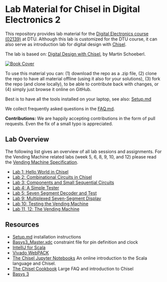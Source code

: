 # Lab Material for Chisel in Digital Electronics 2

This repository provides lab material for the
[Digital Electronics course (02139)](http://www2.imm.dtu.dk/courses/02139/) at DTU.
Although this lab is customized for the DTU course, it can also serve as
introduction lab for digital design with [Chisel](https://chisel.eecs.berkeley.edu/).

The lab is based on:
[Digital Design with Chisel](http://www.imm.dtu.dk/~masca/chisel-book.html), by Martin Schoeberl.

[![Book Cover](figures/cover-small.jpg)](http://www.imm.dtu.dk/~masca/chisel-book.html)

To use this material you can:
(1) download the repo as a .zip file,
(2) clone the repo to have all material offline (using it also for your solutions),
(3) fork the repo (and clone locally), to be able to contribute back with changes,
or (4) simply just browse it online on GitHub.

Best is to have all the tools installed on your laptop,
see also: [Setup.md](Setup.md)

We collect frequently asked questions in the [FAQ.md](FAQ.md).

**Contributions:** We are happily accepting contributions in the form of
pull requests. Even the fix of a small typo is appreciated.

## Lab Overview

The following list gives an overview of all lab sessions and assignments.
For the Vending Machine related labs (week 5, 6, 8, 9, 10, and 12) please
read the [Vending Machine Specification](https://learn.inside.dtu.dk/d2l/common/viewFile.d2lfile/Content/L2NvbnRlbnQvZW5mb3JjZWQvNjAyMzgtT0ZGRVJJTkctNjMzODE1L1ZlbmRpbmdNYWNoaW5lLnBkZg/VendingMachine.pdf?ou=60238).

 * [Lab 1: Hello World in Chisel](lab1)
 * [Lab 2: Combinational Circuits in Chisel](lab2)
 * [Lab 3: Components and Small Sequential Circuits](lab3)
 * [Lab 4: A Simple Tester](lab4)
 * [Lab 5: Seven Segment Decoder and Test](lab5)
 * [Lab 9: Multiplexed Seven-Segment Display](lab9)
 * [Lab 10: Testing the Vending Machine](lab10)
 * [Lab 11, 12: The Vending Machine](vending)


## Resources

 * [Setup.md](Setup.md) installation instructions
 * [Basys3_Master.xdc](Basys3_Master.xdc) constraint file for pin definition and clock
 * [IntelliJ for Scala](https://docs.scala-lang.org/getting-started-intellij-track/getting-started-with-scala-in-intellij.html)
 * [Vivado WebPACK](https://www.xilinx.com/products/design-tools/vivado/vivado-webpack.html)
 * [The Chisel Jupyter Notebooks](https://mybinder.org/v2/gh/freechipsproject/chisel-bootcamp/master) An online introduction to the Scala language and Chisel.
 * [The Chisel Cookbook](https://github.com/freechipsproject/chisel3/wiki/Cookbook) Large FAQ and introduction to Chisel
 * [Basys 3](https://reference.digilentinc.com/reference/programmable-logic/basys-3/start?redirect=1)
